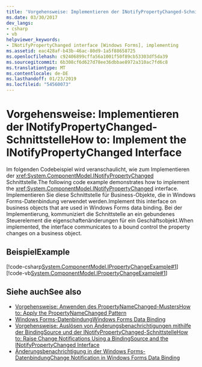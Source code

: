 ```yaml
---
title: 'Vorgehensweise: Implementieren der INotifyPropertyChanged-Schnittstelle'
ms.date: 03/30/2017
dev_langs:
- csharp
- vb
helpviewer_keywords:
- INotifyPropertyChanged interface [Windows Forms], implementing
ms.assetid: eac428af-b43b-46ac-80d9-1a5f88658725
ms.openlocfilehash: c92406899cffa56a1001f50f89cb53303df5da39
ms.sourcegitcommit: 6b308cf6d627d78ee36dbbae8972a310ac7fd6c8
ms.translationtype: MT
ms.contentlocale: de-DE
ms.lasthandoff: 01/23/2019
ms.locfileid: "54560073"
---
```

# <a name="how-to-implement-the-inotifypropertychanged-interface"></a><span data-ttu-id="7d593-102">Vorgehensweise: Implementieren der INotifyPropertyChanged-Schnittstelle</span><span class="sxs-lookup"><span data-stu-id="7d593-102">How to: Implement the INotifyPropertyChanged Interface</span></span>
<span data-ttu-id="7d593-103">Im folgenden Codebeispiel wird veranschaulicht, wie zum Implementieren der <xref:System.ComponentModel.INotifyPropertyChanged> Schnittstelle.</span><span class="sxs-lookup"><span data-stu-id="7d593-103">The following code example demonstrates how to implement the <xref:System.ComponentModel.INotifyPropertyChanged> interface.</span></span> <span data-ttu-id="7d593-104">Implementieren Sie diese Schnittstelle für Business-Objekte, die in Windows Forms-Datenbindung verwendet werden.</span><span class="sxs-lookup"><span data-stu-id="7d593-104">Implement this interface on business objects that are used in Windows Forms data binding.</span></span> <span data-ttu-id="7d593-105">Bei der Implementierung, kommuniziert die Schnittstelle an ein gebundenes Steuerelement die eigenschaftenänderungen für ein Geschäftsobjekt.</span><span class="sxs-lookup"><span data-stu-id="7d593-105">When implemented, the interface  communicates to a bound control the property changes on a business object.</span></span>  
  
## <a name="example"></a><span data-ttu-id="7d593-106">Beispiel</span><span class="sxs-lookup"><span data-stu-id="7d593-106">Example</span></span>  
 [!code-csharp[System.ComponentModel.IPropertyChangeExample#1](../../../samples/snippets/csharp/VS_Snippets_Winforms/System.ComponentModel.IPropertyChangeExample/CS/Form1.cs#1)]
 [!code-vb[System.ComponentModel.IPropertyChangeExample#1](../../../samples/snippets/visualbasic/VS_Snippets_Winforms/System.ComponentModel.IPropertyChangeExample/VB/Form1.vb#1)]  
  
## <a name="see-also"></a><span data-ttu-id="7d593-107">Siehe auch</span><span class="sxs-lookup"><span data-stu-id="7d593-107">See also</span></span>
- [<span data-ttu-id="7d593-108">Vorgehensweise: Anwenden des PropertyNameChanged-Musters</span><span class="sxs-lookup"><span data-stu-id="7d593-108">How to: Apply the PropertyNameChanged Pattern</span></span>](../../../docs/framework/winforms/how-to-apply-the-propertynamechanged-pattern.md)
- [<span data-ttu-id="7d593-109">Windows Forms-Datenbindung</span><span class="sxs-lookup"><span data-stu-id="7d593-109">Windows Forms Data Binding</span></span>](../../../docs/framework/winforms/windows-forms-data-binding.md)
- [<span data-ttu-id="7d593-110">Vorgehensweise: Auslösen von Änderungsbenachrichtigungen mithilfe der BindingSource und der INotifyPropertyChanged-Schnittstelle</span><span class="sxs-lookup"><span data-stu-id="7d593-110">How to: Raise Change Notifications Using a BindingSource and the INotifyPropertyChanged Interface</span></span>](../../../docs/framework/winforms/controls/raise-change-notifications--bindingsource.md)
- [<span data-ttu-id="7d593-111">Änderungsbenachrichtigung in der Windows Forms-Datenbindung</span><span class="sxs-lookup"><span data-stu-id="7d593-111">Change Notification in Windows Forms Data Binding</span></span>](../../../docs/framework/winforms/change-notification-in-windows-forms-data-binding.md)

